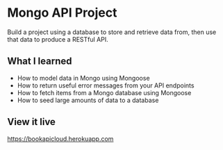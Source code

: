 # Mongo API Project

Build a project using a database to store and retrieve data from, then use that data to produce a RESTful API.

## What I learned

- How to model data in Mongo using Mongoose
- How to return useful error messages from your API endpoints
- How to fetch items from a Mongo database using Mongoose
- How to seed large amounts of data to a database

## View it live

https://bookapicloud.herokuapp.com
